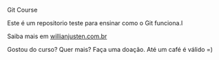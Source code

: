 Git Course

Este é um repositorio teste para ensinar como o Git funciona.l

Saiba mais em [willianjusten.com.br](http://willianjusten.com.br)

Gostou do curso? Quer mais? Faça uma doação. Até um café é válido =)
